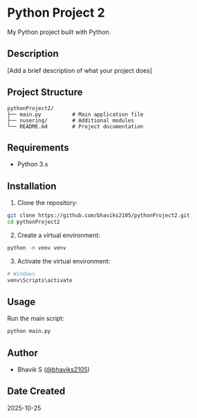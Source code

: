 # Python Project 2

My Python project built with Python.

## Description

[Add a brief description of what your project does]

## Project Structure

```
pythonProject2/
├── main.py          # Main application file
├── nusering/        # Additional modules
└── README.md        # Project documentation
```

## Requirements

- Python 3.x

## Installation

1. Clone the repository:
```bash
git clone https://github.com/bhaviks2105/pythonProject2.git
cd pythonProject2
```

2. Create a virtual environment:
```bash
python -m venv venv
```

3. Activate the virtual environment:
```bash
# Windows
venv\Scripts\activate
```

## Usage

Run the main script:
```bash
python main.py
```

## Author

- Bhavik S ([@bhaviks2105](https://github.com/bhaviks2105))

## Date Created

2025-10-25
